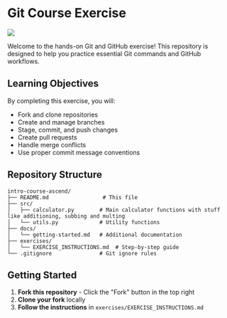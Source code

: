 # Git Course Exercise
![](https://cdn.prod.website-files.com/5f6dbdc98c3c0f470d115dbf/5f7474e8b3d4a4cf5a54c7f6_ascend-logo.svg)

Welcome to the hands-on Git and GitHub exercise! This repository is designed to help you practice essential Git commands and GitHub workflows.

## Learning Objectives

By completing this exercise, you will:
- Fork and clone repositories
- Create and manage branches
- Stage, commit, and push changes
- Create pull requests
- Handle merge conflicts
- Use proper commit message conventions

## Repository Structure

```
intro-course-ascend/
├── README.md                 # This file
├── src/
│   ├── calculator.py        # Main calculator functions with stuff like additioning, subbing and multing
│   └── utils.py             # Utility functions
├── docs/
│   └── getting-started.md   # Additional documentation
├── exercises/
│   └── EXERCISE_INSTRUCTIONS.md  # Step-by-step guide
└── .gitignore               # Git ignore rules
```

## Getting Started

1. **Fork this repository** - Click the "Fork" button in the top right
2. **Clone your fork** locally
3. **Follow the instructions** in `exercises/EXERCISE_INSTRUCTIONS.md`